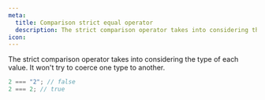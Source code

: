 ```yaml
---
meta:
  title: Comparison strict equal operator
  description: The strict comparison operator takes into considering the type of each value. It won't try to coerce one type to another.
icon:
---
```


The strict comparison operator takes into considering the type of each
value. It won't try to coerce one type to another.

```javascript
2 === "2"; // false
2 === 2; // true
```
